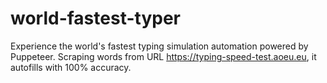 # world-fastest-typer
 Experience the world's fastest typing simulation automation powered by Puppeteer. Scraping words from URL https://typing-speed-test.aoeu.eu, it autofills with 100% accuracy.

